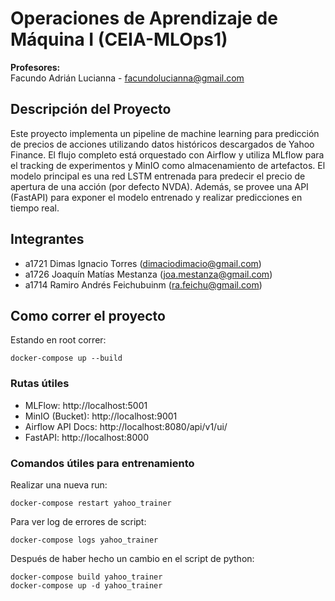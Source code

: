 # Operaciones de Aprendizaje de Máquina I (CEIA-MLOps1)

**Profesores:**  
Facundo Adrián Lucianna - facundolucianna@gmail.com

## Descripción del Proyecto

Este proyecto implementa un pipeline de machine learning para predicción de precios de acciones utilizando datos históricos descargados de Yahoo Finance. El flujo completo está orquestado con Airflow y utiliza MLflow para el tracking de experimentos y MinIO como almacenamiento de artefactos. El modelo principal es una red LSTM entrenada para predecir el precio de apertura de una acción (por defecto NVDA). Además, se provee una API (FastAPI) para exponer el modelo entrenado y realizar predicciones en tiempo real.

## Integrantes

- a1721 Dimas Ignacio Torres (dimaciodimacio@gmail.com)
- a1726 Joaquín Matías Mestanza (joa.mestanza@gmail.com)
- a1714 Ramiro Andrés Feichubuinm (ra.feichu@gmail.com)

## Como correr el proyecto

Estando en root correr:

```
docker-compose up --build
```

### Rutas útiles

- MLFlow: http://localhost:5001
- MinIO (Bucket): http://localhost:9001
- Airflow API Docs: http://localhost:8080/api/v1/ui/
- FastAPI: http://localhost:8000

### Comandos útiles para entrenamiento

Realizar una nueva run:

```
docker-compose restart yahoo_trainer
```

Para ver log de errores de script:

```
docker-compose logs yahoo_trainer
```

Después de haber hecho un cambio en el script de python:

```
docker-compose build yahoo_trainer
docker-compose up -d yahoo_trainer
```

